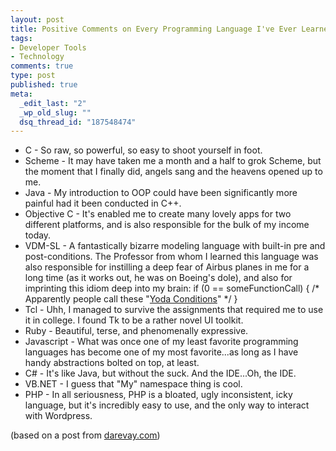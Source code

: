 ```yaml
--- 
layout: post
title: Positive Comments on Every Programming Language I've Ever Learned
tags: 
- Developer Tools
- Technology
comments: true
type: post
published: true
meta: 
  _edit_last: "2"
  _wp_old_slug: ""
  dsq_thread_id: "187548474"
---
```

<div id="_mcePaste">
<ul>
	<li>C - So raw, so powerful, so easy to shoot yourself in foot.</li>
	<li>Scheme - It may have taken me a month and a half to grok Scheme, but the moment that I finally did, angels sang and the heavens opened up to me.</li>
	<li>Java - My introduction to OOP could have been significantly more painful had it been conducted in C++.</li>
	<li>Objective C - It's enabled me to create many lovely apps for two different platforms, and is also responsible for the bulk of my income today.</li>
	<li>VDM-SL - A fantastically bizarre modeling language with built-in pre and post-conditions. The Professor from whom I learned this language was also responsible for instilling a deep fear of Airbus planes in me for a long time (as it works out, he was on Boeing's dole), and also for imprinting this idiom deep into my brain: if (0 == someFunctionCall) { /* Apparently people call these "<a href="http://wiert.wordpress.com/2010/05/25/yoda-conditions-from-stackoverflow-new-programming-jargon-you-coined/">Yoda Conditions</a>" */ }</li>
	<li>Tcl - Uhh, I managed to survive the assignments that required me to use it in college. I found Tk to be a rather novel UI toolkit.</li>
	<li>Ruby - Beautiful, terse, and phenomenally expressive.</li>
	<li>Javascript - What was once one of my least favorite programming languages has become one of my most favorite...as long as I have handy abstractions bolted on top, at least.</li>
	<li>C# - It's like Java, but without the suck. And the IDE...Oh, the IDE.</li>
	<li>VB.NET - I guess that "My" namespace thing is cool.</li>
	<li>PHP - In all seriousness, PHP is a bloated, ugly inconsistent, icky language, but it's incredibly easy to use, and the only way to interact with Wordpress.</li>
</ul>
</div>
(based on a post from <a href="http://blog.darevay.com/2010/12/say-something-nice-about-every-language-youve-used/">darevay.com</a>)
